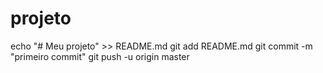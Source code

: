# projeto
echo "# Meu projeto" >> README.md
git add README.md
git commit -m "primeiro commit"
git push -u origin master

